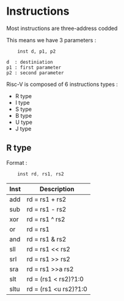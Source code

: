 # Instructions


Most instructions are three-address codded

This means we have 3 parameters :

```
    inst d, p1, p2

d  : destiniation
p1 : first parameter
p2 : second parameter
```

Risc-V is composed of 6 instructions types :

* R type
* I type
* S type
* B type
* U type
* J type

## R type

Format :
```as
    inst rd, rs1, rs2
```


| Inst  | Description |
|-------|-------------|
| add   | rd = rs1 + rs2         |
| sub   | rd = rs1 - rs2         |
| xor   | rd = rs1 ^ rs2         |
| or    | rd = rs1 | rs2         |
| and   | rd = rs1 & rs2         |
| sll   | rd = rs1 << rs2        |
| srl   | rd = rs1 >> rs2        |
| sra   | rd = rs1 \>\>a rs2     |
| slt   | rd = (rs1 \< rs2)?1:0  |
| sltu  | rd = (rs1 \<u rs2)?1:0 |
